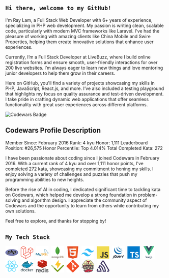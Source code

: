 ## `Hi there, welcome to my GitHub!`
I'm Ray Lam, a Full Stack Web Developer with 6+ years of experience, specializing in PHP web development. My passion is writing clean, scalable code, particularly with modern MVC frameworks like Laravel. I've had the pleasure of working with amazing clients like China Mobile and Swire Properties, helping them create innovative solutions that enhance user experiences.

Currently, I’m a Full Stack Developer at LiveBuzz, where I build online registration forms and ensure smooth, user-friendly interactions for over 200 live websites. I’m always eager to learn new things and love mentoring junior developers to help them grow in their careers.

Here on GitHub, you'll find a variety of projects showcasing my skills in PHP, JavaScript, React.js, and more. I’ve also included a testing playground that highlights my focus on quality assurance and test-driven development. I take pride in crafting dynamic web applications that offer seamless functionality with great user experiences across different platforms.

![Codewars Badge](https://www.codewars.com/users/ray.lam/badges/large)
## Codewars Profile Description
Member Since: February 2016
Rank: 4 kyu
Honor: 1,111
Leaderboard Position: #26,575
Honor Percentile: Top 4.014%
Total Completed Kata: 272

I have been passionate about coding since I joined Codewars in February 2016. With a current rank of 4 kyu and over 1,111 honor points, I've completed 272 kata, showcasing my commitment to honing my skills. I enjoy solving a variety of challenges and puzzles that push my programming abilities to new heights.

Before the rise of AI in coding, I dedicated significant time to tackling kata on Codewars, which helped me develop a strong foundation in problem-solving and algorithm design. I appreciate the community aspect of Codewars and the opportunity to learn from others while contributing my own solutions. 

Feel free to explore, and thanks for stopping by!
## `My Tech Stack`

<div>
    <img src="https://github.com/devicons/devicon/blob/master/icons/php/php-original.svg" title="PHP" alt="PHP" width="40" height="40"/>&nbsp;
    <img src="https://github.com/devicons/devicon/blob/master/icons/laravel/laravel-original.svg" title="Laravel" alt="Laravel" width="40" height="40"/>&nbsp;
    <img src="https://github.com/devicons/devicon/blob/master/icons/mysql/mysql-original-wordmark.svg" title="MySQL" alt="MySQL" width="40" height="40"/>&nbsp;
    <img src="https://github.com/devicons/devicon/blob/master/icons/mongodb/mongodb-original-wordmark.svg" title="mongoDB" alt="mongoDB" width="40" height="40"/>&nbsp;
    <img src="https://github.com/devicons/devicon/blob/master/icons/html5/html5-original.svg" title="HTML5" alt="HTML5" width="40" height="40"/>&nbsp;
    <img src="https://github.com/devicons/devicon/blob/master/icons/tailwindcss/tailwindcss-original.svg" title="Tailwind CSS" alt="Tailwind CSS" width="40" height="40"/>&nbsp;
    <img src="https://github.com/devicons/devicon/blob/master/icons/javascript/javascript-original.svg" title="JavaScript" alt="JavaScript" width="40" height="40"/>&nbsp;
    <img src="https://github.com/devicons/devicon/blob/master/icons/jquery/jquery-original-wordmark.svg" title="jQuery" alt="jQuery" width="40" height="40"/>&nbsp;
    <img src="https://github.com/devicons/devicon/blob/master/icons/typescript/typescript-plain.svg" title="TypeScript" alt="TypeScript" width="40" height="40"/>&nbsp;
    <img src="https://github.com/devicons/devicon/blob/master/icons/vuejs/vuejs-original-wordmark.svg" title="Vue" alt="Vue" width="40" height="40"/>&nbsp;
    <img src="https://github.com/devicons/devicon/blob/master/icons/react/react-original.svg" title="React" alt="React" width="40" height="40"/>&nbsp;
    <img src="https://github.com/devicons/devicon/blob/master/icons/docker/docker-original-wordmark.svg" title="Docker" alt="Docker" width="40" height="40"/>&nbsp;
    <img src="https://github.com/devicons/devicon/blob/master/icons/redis/redis-original-wordmark.svg" title="Redis" alt="Redis" width="40" height="40"/>&nbsp;
    <img src="https://github.com/devicons/devicon/blob/master/icons/vitest/vitest-original.svg" title="Vitest" alt="Vitest" width="40" height="40"/>&nbsp;
    <img src="https://github.com/devicons/devicon/blob/master/icons/git/git-original.svg" title="git" alt="git" width="40" height="40"/>&nbsp;
    <img src="https://github.com/devicons/devicon/blob/master/icons/travis/travis-original.svg" title="Travis CI" alt="Travis CI" width="40" height="40"/>&nbsp;
    <img src="https://github.com/devicons/devicon/blob/master/icons/sentry/sentry-original.svg" title="Sentry" alt="Sentry" width="40" height="40"/>&nbsp;
</div>